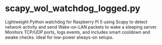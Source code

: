 # scapy_wol_watchdog_logged.py
Lightweight Python watchdog for Raspberry Pi 5 using Scapy to detect network activity and send Wake-on-LAN packets to wake a sleeping server. Monitors TCP/UDP ports, logs events, and includes smart cooldown and awake checks. Ideal for low-power always-on setups.
